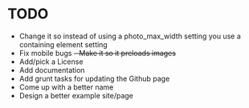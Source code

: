 TODO
====

- Change it so instead of using a photo_max_width setting you use a containing element setting
- Fix mobile bugs
<strike>- Make it so it preloads images</strike>
- Add/pick a License
- Add documentation
- Add grunt tasks for updating the Github page
- Come up with a better name
- Design a better example site/page
